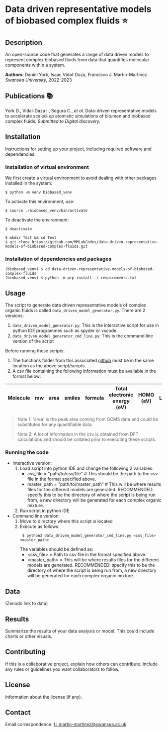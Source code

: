 # Data driven representative models of biobased complex fluids :star:

## Description

An open-source code that generates a range of data driven models to represent complex biobased fluids from data that quantifies molecular components within a system.

**Authors**: Daniel York, Isaac Vidal-Daza, Francisco J. Martin-Martinez *Swansea University*, 2022-2023

## Publications :books:

York D., Vidal-Daza I., Segura C., _et al._ Data-driven representative models to accelerate scaled-up atomistic simulations of bitumen and biobased complex fluids. _Submitted to Digital discovery._

## Installation

Instructions for setting up your project, including required software and dependencies.

### Installation of virtual environment

We first create a virtual environment to avoid dealing with other packages installed in the system:

```shell
$ python -m venv biobased_venv
``` 

To activate this environment, use:

```shell
$ source ./biobased_venv/bin/activate
``` 

To deactivate the environment: 

```shell
$ deactivate
```


```shell
$ mkdir Test && cd Test
$ git clone https://github.com/MMLabCodes/data-driven-representative-models-of-biobased-complex-fluids.git
```

### Installation of dependencies and packages

```shell
(biobased_venv) $ cd data-driven-representative-models-of-biobased-complex-fluids
(biobased_venv) $ python -m pip install -r requirements.txt 
```

## Usage

The script to generate data driven representative models of complex organic fluids is called `data_driven_model_generator.py`.
There are 2 versions:

1. `data_driven_model_generator.py`: This is the interactive script for use in python IDE programmes such as spyder or vscode.
2. `data_driven_model_generator_cmd_line.py`: This is the command line version of the script

Before running these scripts:

1. The functions folder from this associated [github](https://github.com/dyork1/data_driven_model_generator) must be in the same location as the above script/scripts.
2. A csv file containing the following information must be available in the format below:

| Molecule | mw | area | smiles | formula | Total electronic energy (eV) | HOMO (eV) | LUMO(ev) | Chemical hardness | Dipole moment | Polarizability |
|----------|----|------|--------|---------|------------------------------|-----------|----------|-------------------|---------------|---------------|

> Note 1: 'area' is the peak area coming from GCMS data and could be substituted for any quantifiable data.
>
> Note 2: A lot of information in the csv is obtained from DFT calculations and should be collated prior to executing these scripts.

### Running the code

- Interactive version:
	1. Load script into python IDE and change the following 2 variables:
	    - csv_file = "path/to/csv/file" # This should be the path to the csv file in the format specified above.
	    - master_path = "path/to/master_path" # This will be where results files for the different models are generated. RECOMMENDED: specify this to be the directory of where the script is being run from, a new directory will be generated for each complex organic mixture.
	2. Run script in python IDE
- Command line version:
	1. Move to directory where this script is located
	2. Execute as follows:
	   ```shell
  		$ python3 data_driven_model_generator_cmd_line.py <csv_file> <master_path>
    	```
	   The variables should be defined as:
	    - <csv_file> = Path to csv file in the format specified above.
	    - <master_path> = This will be where results files for the different models are generated. RECOMMENDED: specify this to be the directory of where the script is being run from, a new directory will be generated for each complex organic mixture.

## Data

(Zenodo link to data)

## Results
Summarize the results of your data analysis or model. This could include charts or other visuals.

## Contributing
If this is a collaborative project, explain how others can contribute. Include any rules or guidelines you want collaborators to follow.

## License
Information about the license (if any).

## Contact

Email correspondence: [f.j.martin-martinez@swansea.ac.uk](mailto:f.j.martin-martinez@swansea.ac.uk)